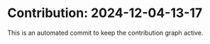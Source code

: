 # Contribution: 2024-12-04-13-17
This is an automated commit to keep the contribution graph active.
